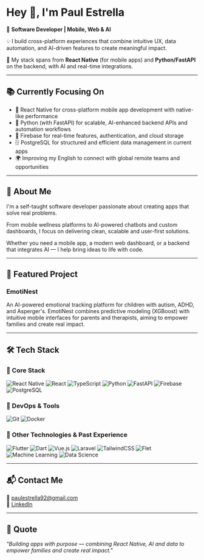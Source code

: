 # Hey 👋, I'm Paul Estrella
🎯 **Software Developer | Mobile, Web & AI**  

💡 I build cross-platform experiences that combine intuitive UX, data automation, and AI-driven features to create meaningful impact.  

🚀 My stack spans from **React Native** (for mobile apps) and **Python/FastAPI** on the backend, with AI and real-time integrations.

---

## 📚 Currently Focusing On
- 📱 React Native for cross-platform mobile app development with native-like performance  
- 🐍 Python (with FastAPI) for scalable, AI-enhanced backend APIs and automation workflows  
- 🔐 Firebase for real-time features, authentication, and cloud storage  
- 🗄️ PostgreSQL for structured and efficient data management in current apps  
- 🌍 Improving my English to connect with global remote teams and opportunities  

---

## 💼 About Me
I'm a self-taught software developer passionate about creating apps that solve real problems.  

From mobile wellness platforms to AI-powered chatbots and custom dashboards, I focus on delivering clean, scalable and user-first solutions.

Whether you need a mobile app, a modern web dashboard, or a backend that integrates AI — I help bring ideas to life with code.

---

## 🚀 Featured Project
### EmotiNest
An AI-powered emotional tracking platform for children with autism, ADHD, and Asperger's. EmotiNest combines predictive modeling (XGBoost) with intuitive mobile interfaces for parents and therapists, aiming to empower families and create real impact.

---

## 🛠️ Tech Stack

### 🔹 Core Stack
![React Native](https://img.shields.io/badge/React%20Native-20232A?style=flat-square&logo=react&logoColor=61DAFB)
![React](https://img.shields.io/badge/React-61DAFB?style=flat-square&logo=react&logoColor=black)
![TypeScript](https://img.shields.io/badge/TypeScript-3178C6?style=flat-square&logo=typescript&logoColor=white)
![Python](https://img.shields.io/badge/Python-3776AB?style=flat-square&logo=python&logoColor=white)
![FastAPI](https://img.shields.io/badge/FastAPI-009688?style=flat-square&logo=fastapi&logoColor=white)
![Firebase](https://img.shields.io/badge/Firebase-FFCA28?style=flat-square&logo=firebase&logoColor=black)
![PostgreSQL](https://img.shields.io/badge/PostgreSQL-4169E1?style=flat-square&logo=postgresql&logoColor=white)

### 🔹 DevOps & Tools
![Git](https://img.shields.io/badge/Git-F05032?style=flat-square&logo=git&logoColor=white)
![Docker](https://img.shields.io/badge/Docker-2496ED?style=flat-square&logo=docker&logoColor=white)

### 🔹 Other Technologies & Past Experience
![Flutter](https://img.shields.io/badge/Flutter-02569B?style=flat-square&logo=flutter&logoColor=white)
![Dart](https://img.shields.io/badge/Dart-0175C2?style=flat-square&logo=dart&logoColor=white)
![Vue.js](https://img.shields.io/badge/Vue.js-42B883?style=flat-square&logo=vue.js&logoColor=white)
![Laravel](https://img.shields.io/badge/Laravel-FF2D20?style=flat-square&logo=laravel&logoColor=white)
![TailwindCSS](https://img.shields.io/badge/TailwindCSS-38B2AC?style=flat-square&logo=tailwind-css&logoColor=white)
![Flet](https://img.shields.io/badge/Flet-18A999?style=flat-square&logo=python&logoColor=white)
![Machine Learning](https://img.shields.io/badge/Machine%20Learning-FE7A16?style=flat-square&logo=tensorflow&logoColor=white)
![Data Science](https://img.shields.io/badge/Data%20Science-003B57?style=flat-square&logo=marketo&logoColor=white)

---

## 📬 Contact Me
📧 [paulestrella92@gmail.com](mailto:paulestrella92@gmail.com)  
🔗 [LinkedIn](https://linkedin.com/in/paulestrelladev)

---

## 🧠 Quote
*"Building apps with purpose — combining React Native, AI and data to empower families and create real impact."*
